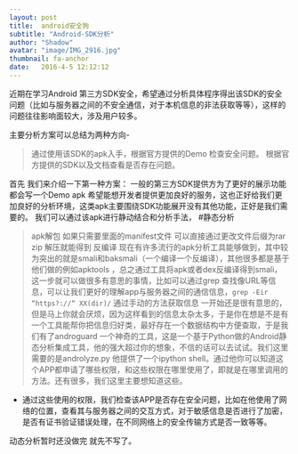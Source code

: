 ```yaml
---
layout: post
title:  android安全狗
subtitle: "Android-SDK分析"
author: "Shadow"
avatar: "image/IMG_2916.jpg"
thumbnail: fa-anchor
date:   2016-4-5 12:12:12
---
```


近期在学习Android 第三方SDK安全，希望通过分析具体程序得出该SDK的安全问题（比如与服务器之间的不安全通信，对于本机信息的非法获取等等），这样的问题往往影响面较大，涉及用户较多。

主要分析方案可以总结为两种方向-

> 通过使用该SDK的apk入手，根据官方提供的Demo 检查安全问题。
> 根据官方提供的SDK以及文档查看是否存在问题。

首先 我们来介绍一下第一种方案： 一般的第三方SDK提供方为了更好的展示功能都会写一个Demo apk 希望能想开发者提供更加良好的服务，这也正好给我们更加良好的分析环境，这类apk主要围绕SDK功能展开没有其他功能，正好是我们需要的。
我们可以通过该apk进行静动结合和分析手法，
#静态分析

> apk解包  如果只需要里面的manifest文件  可以直接通过更改文件后缀为rar zip 解压就能得到
> 反编译  现在有许多流行的apk分析工具能够做到，其中较为突出的就是smali和baksmali（一个编译一个反编译），其他很多都是基于他们做的例如apktools ，总之通过工具将apk或者dex反编译得到smali，这一步就可以做很多有意思的事情，比如可以通过grep 查找像URL等信息，可以让我们更好的理解app与服务器之间的通信信息，`grep -Eir “https?://“ XX(dir)/`
> 通过手动的方法获取信息 一开始还是很有意思的，但是马上你就会厌烦，因为这样看到的信息太杂太多，于是你在想是不是有一个工具能帮你把信息归好类，最好存在一个数据结构中方便查取，于是我们有了androguard  一个神奇的工具，这是一个基于Python做的Android静态分析集成工具，他的强大超过你的想象，不信的话可以去试试。我们这里需要的是androlyze.py 他提供了一个ipython shell。通过他你可以知道这个APP都申请了哪些权限，和这些权限在哪里使用了，即就是在哪里调用的方法。还有很多，我们这里主要想知道这些。
- 通过这些使用的权限，我们检查该APP是否存在安全问题，比如在他使用了网络的位置，查看其与服务器之间的交互方式，对于敏感信息是否进行了加密，是否有证书验证错误处理，在不同网络上的安全传输方式是否一致等等。

动态分析暂时还没做完 就先不写了。